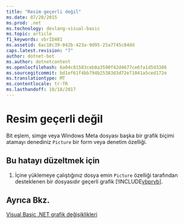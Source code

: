 ```yaml
---
title: "Resim geçerli değil"
ms.date: 07/20/2015
ms.prod: .net
ms.technology: devlang-visual-basic
ms.topic: article
f1_keywords: vbrID481
ms.assetid: 6ac18c39-042b-423a-9d95-25a7745c84dd
caps.latest.revision: "7"
author: dotnet-bot
ms.author: dotnetcontent
ms.openlocfilehash: 6a04c81583ceb8a3590f42d4677ce6fa1d5d3386
ms.sourcegitcommit: bd1ef61f4bb794b25383d3d72e71041a5ced172e
ms.translationtype: MT
ms.contentlocale: tr-TR
ms.lasthandoff: 10/18/2017
---
```

# <a name="picture-is-not-valid"></a>Resim geçerli değil
Bit eşlem, simge veya Windows Meta dosyası başka bir grafik biçimi atamayı denediniz `Picture` bir form veya denetim özelliği.  
  
## <a name="to-correct-this-error"></a>Bu hatayı düzeltmek için  
  
1.  İçine yüklemeye çalıştığınız dosya emin `Picture` özelliği tarafından desteklenen bir dosyasıdır geçerli grafik [!INCLUDE[vbprvb](~/includes/vbprvb-md.md)].  
  
## <a name="see-also"></a>Ayrıca Bkz.  
 [Visual Basic .NET grafik değişiklikleri](http://msdn.microsoft.com/en-us/24cd2d55-ebf1-42d6-b755-00e9001f1cb8)

